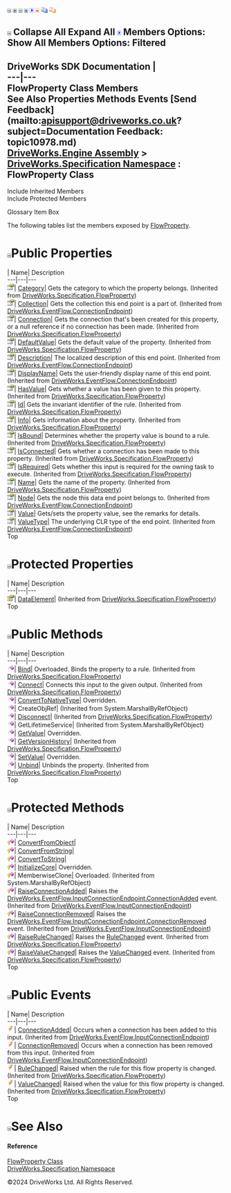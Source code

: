 ![](dotnetimages/collapse.gif) ![](dotnetimages/expand.gif) ![](dotnetimages/collapse.gif) ![](dotnetimages/expand.gif) ![](dotnetimages/drpdown.gif) ![](dotnetimages/drpdown_orange.gif) ![](dotnetimages/copycode.gif) ![](dotnetimages/copycodeHighlight.gif)

![](dotnetimages/collapse.gif) Collapse All Expand All ![](dotnetimages/drpdown.gif) Members Options: Show All  Members Options: Filtered   
---  
DriveWorks SDK Documentation  |   
---|---  
FlowProperty<T> Class Members   
See Also Properties Methods Events [Send Feedback](mailto:apisupport@driveworks.co.uk?subject=Documentation Feedback: topic10978.md)  
[DriveWorks.Engine Assembly](topic2156.md) > [DriveWorks.Specification Namespace](topic10764.md) : FlowProperty<T> Class  
---  
  
Include Inherited Members    
Include Protected Members  


Glossary Item Box

The following tables list the members exposed by [FlowProperty<T>](topic10978.md).

# ![](dotnetimages/collapse.gif)Public Properties

| Name| Description  
---|---|---  
![Public Property](dotnetimages/publicProperty.gif)| [Category](topic10965.md)| Gets the category to which the property belongs. (Inherited from [DriveWorks.Specification.FlowProperty](topic10946.md))  
![Public Property](dotnetimages/publicProperty.gif)| [Collection](topic6924.md)| Gets the collection this end point is a part of. (Inherited from [DriveWorks.EventFlow.ConnectionEndpoint](topic6918.md))  
![Public Property](dotnetimages/publicProperty.gif)| [Connection](topic10966.md)| Gets the connection that's been created for this property, or a null reference if no connection has been made. (Inherited from [DriveWorks.Specification.FlowProperty](topic10946.md))  
![Public Property](dotnetimages/publicProperty.gif)| [DefaultValue](topic10968.md)| Gets the default value of the property. (Inherited from [DriveWorks.Specification.FlowProperty](topic10946.md))  
![Public Property](dotnetimages/publicProperty.gif)| [Description](topic6925.md)| The localized description of this end point. (Inherited from [DriveWorks.EventFlow.ConnectionEndpoint](topic6918.md))  
![Public Property](dotnetimages/publicProperty.gif)| [DisplayName](topic6926.md)| Gets the user-friendly display name of this end point. (Inherited from [DriveWorks.EventFlow.ConnectionEndpoint](topic6918.md))  
![Public Property](dotnetimages/publicProperty.gif)| [HasValue](topic10969.md)| Gets whether a value has been given to this property. (Inherited from [DriveWorks.Specification.FlowProperty](topic10946.md))  
![Public Property](dotnetimages/publicProperty.gif)| [Id](topic10970.md)| Gets the invariant identifier of the rule. (Inherited from [DriveWorks.Specification.FlowProperty](topic10946.md))  
![Public Property](dotnetimages/publicProperty.gif)| [Info](topic10971.md)| Gets information about the property. (Inherited from [DriveWorks.Specification.FlowProperty](topic10946.md))  
![Public Property](dotnetimages/publicProperty.gif)| [IsBound](topic10972.md)| Determines whether the property value is bound to a rule. (Inherited from [DriveWorks.Specification.FlowProperty](topic10946.md))  
![Public Property](dotnetimages/publicProperty.gif)| [IsConnected](topic10973.md)| Gets whether a connection has been made to this property. (Inherited from [DriveWorks.Specification.FlowProperty](topic10946.md))  
![Public Property](dotnetimages/publicProperty.gif)| [IsRequired](topic10974.md)| Gets whether this input is required for the owning task to execute. (Inherited from [DriveWorks.Specification.FlowProperty](topic10946.md))  
![Public Property](dotnetimages/publicProperty.gif)| [Name](topic10975.md)| Gets the name of the property. (Inherited from [DriveWorks.Specification.FlowProperty](topic10946.md))  
![Public Property](dotnetimages/publicProperty.gif)| [Node](topic6928.md)| Gets the node this data end point belongs to. (Inherited from [DriveWorks.EventFlow.ConnectionEndpoint](topic6918.md))  
![Public Property](dotnetimages/publicProperty.gif)| [Value](topic10991.md)| Gets/sets the property value, see the remarks for details.   
![Public Property](dotnetimages/publicProperty.gif)| [ValueType](topic6929.md)| The underlying CLR type of the end point. (Inherited from [DriveWorks.EventFlow.ConnectionEndpoint](topic6918.md))  
Top

# ![](dotnetimages/collapse.gif)Protected Properties

| Name| Description  
---|---|---  
![Protected Property](dotnetimages/protectedProperty.gif)| [DataElement](topic10967.md)|  (Inherited from [DriveWorks.Specification.FlowProperty](topic10946.md))  
Top

# ![](dotnetimages/collapse.gif)Public Methods

| Name| Description  
---|---|---  
![Public Method](dotnetimages/publicMethod.gif)| [Bind](topic10952.md)| Overloaded. Binds the property to a rule. (Inherited from [DriveWorks.Specification.FlowProperty](topic10946.md))  
![Public Method](dotnetimages/publicMethod.gif)| [Connect](topic10955.md)| Connects this input to the given output. (Inherited from [DriveWorks.Specification.FlowProperty](topic10946.md))  
![Public Method](dotnetimages/publicMethod.gif)| [ConvertToNativeType](topic10986.md)| Overridden.   
![Public Method](dotnetimages/publicMethod.gif)| CreateObjRef|  (Inherited from System.MarshalByRefObject)  
![Public Method](dotnetimages/publicMethod.gif)| [Disconnect](topic10957.md)|  (Inherited from [DriveWorks.Specification.FlowProperty](topic10946.md))  
![Public Method](dotnetimages/publicMethod.gif)| GetLifetimeService|  (Inherited from System.MarshalByRefObject)  
![Public Method](dotnetimages/publicMethod.gif)| [GetValue](topic10988.md)| Overridden.   
![Public Method](dotnetimages/publicMethod.gif)| [GetVersionHistory](topic10959.md)|  (Inherited from [DriveWorks.Specification.FlowProperty](topic10946.md))  
![Public Method](dotnetimages/publicMethod.gif)| [SetValue](topic10990.md)| Overridden.   
![Public Method](dotnetimages/publicMethod.gif)| [Unbind](topic10964.md)| Unbinds the property. (Inherited from [DriveWorks.Specification.FlowProperty](topic10946.md))  
Top

# ![](dotnetimages/collapse.gif)Protected Methods

| Name| Description  
---|---|---  
![Protected Method](dotnetimages/protectedMethod.gif)| [ConvertFromObject](topic10984.md)|   
![Protected Method](dotnetimages/protectedMethod.gif)| [ConvertFromString](topic10985.md)|   
![Protected Method](dotnetimages/protectedMethod.gif)| [ConvertToString](topic10987.md)|   
![Protected Method](dotnetimages/protectedMethod.gif)| [InitializeCore](topic10989.md)| Overridden.   
![Protected Method](dotnetimages/protectedMethod.gif)| MemberwiseClone| Overloaded. (Inherited from System.MarshalByRefObject)  
![Protected Method](dotnetimages/protectedMethod.gif)| [RaiseConnectionAdded](topic7040.md)| Raises the [DriveWorks.EventFlow.InputConnectionEndpoint.ConnectionAdded](topic7042.md) event. (Inherited from [DriveWorks.EventFlow.InputConnectionEndpoint](topic7033.md))  
![Protected Method](dotnetimages/protectedMethod.gif)| [RaiseConnectionRemoved](topic7041.md)| Raises the [DriveWorks.EventFlow.InputConnectionEndpoint.ConnectionRemoved](topic7043.md) event. (Inherited from [DriveWorks.EventFlow.InputConnectionEndpoint](topic7033.md))  
![Protected Method](dotnetimages/protectedMethod.gif)| [RaiseRuleChanged](topic10961.md)| Raises the [RuleChanged](topic10976.md) event. (Inherited from [DriveWorks.Specification.FlowProperty](topic10946.md))  
![Protected Method](dotnetimages/protectedMethod.gif)| [RaiseValueChanged](topic10962.md)| Raises the [ValueChanged](topic10977.md) event. (Inherited from [DriveWorks.Specification.FlowProperty](topic10946.md))  
Top

# ![](dotnetimages/collapse.gif)Public Events

| Name| Description  
---|---|---  
![Public Event](dotnetimages/publicEvent.gif)| [ConnectionAdded](topic7042.md)| Occurs when a connection has been added to this input. (Inherited from [DriveWorks.EventFlow.InputConnectionEndpoint](topic7033.md))  
![Public Event](dotnetimages/publicEvent.gif)| [ConnectionRemoved](topic7043.md)| Occurs when a connection has been removed from this input. (Inherited from [DriveWorks.EventFlow.InputConnectionEndpoint](topic7033.md))  
![Public Event](dotnetimages/publicEvent.gif)| [RuleChanged](topic10976.md)| Raised when the rule for this flow property is changed. (Inherited from [DriveWorks.Specification.FlowProperty](topic10946.md))  
![Public Event](dotnetimages/publicEvent.gif)| [ValueChanged](topic10977.md)| Raised when the value for this flow property is changed. (Inherited from [DriveWorks.Specification.FlowProperty](topic10946.md))  
Top

# ![](dotnetimages/collapse.gif)See Also

#### Reference

[FlowProperty<T> Class](topic10978.md)   
[DriveWorks.Specification Namespace](topic10764.md)

©2024 DriveWorks Ltd. All Rights Reserved.
